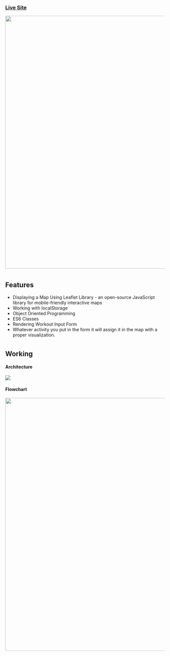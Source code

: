 ### [Live Site](https://saketkothari.github.io/mapty-geolocation/)
<img style="text-align:center" src="https://user-images.githubusercontent.com/81709725/128973446-b1d3ca59-87ba-4d1f-baeb-8f1ad2edd98e.png" width=800px/>

#

## Features

* Displaying a Map Using Leaflet Library - an open-source JavaScript library for mobile-friendly interactive maps
* Working with localStorage
* Object Oriented Programming
* ES6 Classes
* Rendering Workout Input Form
* Whatever activity you put in the form it will assign it in the map with a proper visualization.


#

## Working

#### Architecture
<img src="https://user-images.githubusercontent.com/81709725/128973838-3dd4cd3e-d7f3-4173-8b3b-63a869a0abf7.png" />

#### Flowchart
<img src="https://user-images.githubusercontent.com/81709725/128974195-814f3aa3-2097-4b32-8035-c29c09135a77.png" width=800px />
